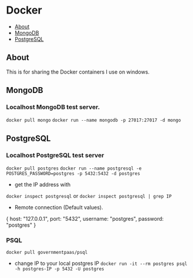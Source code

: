 # Docker

- [About](#about)
- [MongoDB](#MongoDB)
- [PostgreSQL](#PostgreSQL)

## About

This is for sharing the Docker containers I use on windows.

## MongoDB

### Localhost MongoDB test server.

`docker pull mongo`
`docker run --name mongodb -p 27017:27017 -d mongo`

## PostgreSQL

### Localhost PostgreSQL test server

`docker pull postgres`
`docker run --name postgresql -e POSTGRES_PASSWORD=postgres -p 5432:5432 -d postgres`

- get the IP address with

`docker inspect postgresql`
or
`docker inspect postgresql | grep IP`

- Remote connection (Default values).

{
  host: "127.0.0.1",
  port: "5432",
  username: "postgres",
  password: "postgres"
}

### PSQL

`docker pull governmentpaas/psql`
* change IP to your local postgres IP
`docker run -it --rm postgres psql -h postgres-IP -p 5432 -U postgres`
